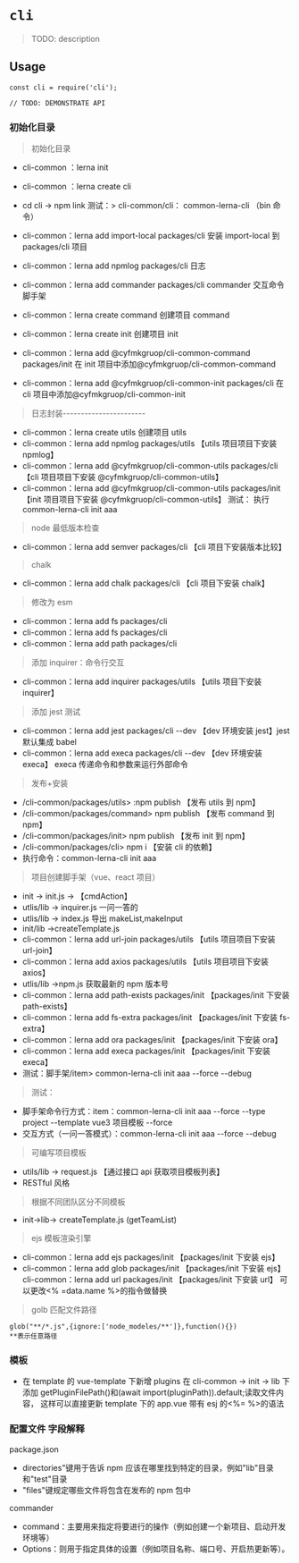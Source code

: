 # `cli`

> TODO: description

## Usage

```
const cli = require('cli');

// TODO: DEMONSTRATE API
```

### 初始化目录

> 初始化目录

- cli-common ：lerna init
- cli-common ：lerna create cli
- cd cli -> npm link 测试：> cli-common/cli： common-lerna-cli （bin 命令）
- cli-common：lerna add import-local packages/cli 安装 import-local 到 packages/cli 项目
- cli-common：lerna add npmlog packages/cli 日志
- cli-common：lerna add commander packages/cli commander 交互命令脚手架

- cli-common：lerna create command 创建项目 command
- cli-common：lerna create init 创建项目 init
- cli-common：lerna add @cyfmkgruop/cli-common-command packages/init 在 init 项目中添加@cyfmkgruop/cli-common-command
- cli-common：lerna add @cyfmkgruop/cli-common-init packages/cli 在 cli 项目中添加@cyfmkgruop/cli-common-init

> 日志封装-----------------------

- cli-common：lerna create utils 创建项目 utils
- cli-common：lerna add npmlog packages/utils 【utils 项目项目下安装 npmlog】
- cli-common：lerna add @cyfmkgruop/cli-common-utils packages/cli 【cli 项目项目下安装 @cyfmkgruop/cli-common-utils】
- cli-common：lerna add @cyfmkgruop/cli-common-utils packages/init 【init 项目项目下安装 @cyfmkgruop/cli-common-utils】
  测试： 执行 common-lerna-cli init aaa

> node 最低版本检查

- cli-common：lerna add semver packages/cli 【cli 项目下安装版本比较】

> chalk

- cli-common：lerna add chalk packages/cli 【cli 项目下安装 chalk】

> 修改为 esm

- cli-common：lerna add fs packages/cli
- cli-common：lerna add fs packages/cli
- cli-common：lerna add path packages/cli

> 添加 inquirer：命令行交互

- cli-common：lerna add inquirer packages/utils 【utils 项目下安装 inquirer】

> 添加 jest 测试

- cli-common：lerna add jest packages/cli --dev 【dev 环境安装 jest】jest 默认集成 babel
- cli-common：lerna add execa packages/cli --dev 【dev 环境安装 execa】 execa 传递命令和参数来运行外部命令

> 发布+安装

- /cli-common/packages/utils> :npm publish 【发布 utils 到 npm】
- /cli-common/packages/command> npm publish 【发布 command 到 npm】
- /cli-common/packages/init> npm publish 【发布 init 到 npm】
- /cli-common/packages/cli> npm i 【安装 cli 的依赖】
- 执行命令：common-lerna-cli init aaa

> 项目创建脚手架（vue、react 项目）

- init -> init.js -> 【cmdAction】
- utlis/lib -> inquirer.js 一问一答的
- utlis/lib -> index.js 导出 makeList,makeInput
- init/lib ->createTemplate.js
- cli-common：lerna add url-join packages/utils 【utils 项目项目下安装 url-join】
- cli-common：lerna add axios packages/utils 【utils 项目项目下安装 axios】
- utlis/lib ->npm.js 获取最新的 npm 版本号
- cli-common：lerna add path-exists packages/init 【packages/init 下安装 path-exists】
- cli-common：lerna add fs-extra packages/init 【packages/init 下安装 fs-extra】
- cli-common：lerna add ora packages/init 【packages/init 下安装 ora】
- cli-common：lerna add execa packages/init 【packages/init 下安装 execa】
- 测试：脚手架/item> common-lerna-cli init aaa --force --debug

> 测试：

- 脚手架命令行方式：item：common-lerna-cli init aaa --force --type project --template vue3 项目模板 --force
- 交互方式（一问一答模式）：common-lerna-cli init aaa --force --debug

> 可编写项目模板

- utils/lib -> request.js 【通过接口 api 获取项目模板列表】
- RESTful 风格

> 根据不同团队区分不同模板

- init->lib-> createTemplate.js (getTeamList)

> ejs 模板渲染引擎

- cli-common：lerna add ejs packages/init 【packages/init 下安装 ejs】
- cli-common：lerna add glob packages/init 【packages/init 下安装 ejs】
  cli-common：lerna add url packages/init 【packages/init 下安装 url】
  可以更改<% =data.name %>的指令做替换

> golb 匹配文件路径

```
glob("**/*.js",{ignore:['node_modeles/**']},function(){})
**表示任意路径

```

### 模板

- 在 template 的 vue-template 下新增 plugins
  在 cli-common -> init -> lib 下添加 getPluginFilePath()和(await import(pluginPath)).default;读取文件内容，
  这样可以直接更新 template 下的 app.vue 带有 esj 的<%= %>的语法

### 配置文件 字段解释

package.json

- directories"键用于告诉 npm 应该在哪里找到特定的目录，例如"lib"目录和"test"目录
- "files"键规定哪些文件将包含在发布的 npm 包中

commander

- command：主要用来指定将要进行的操作（例如创建一个新项目、启动开发环境等）
- Options：则用于指定具体的设置（例如项目名称、端口号、开启热更新等）。
